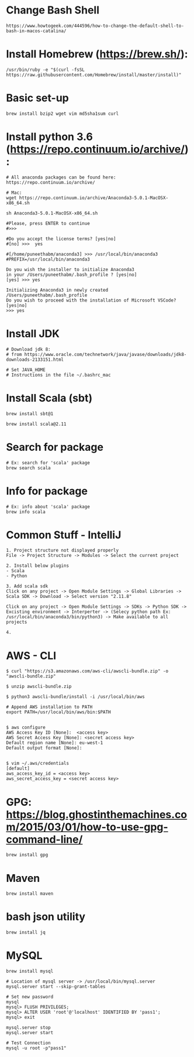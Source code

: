 # Change Bash Shell
```
https://www.howtogeek.com/444596/how-to-change-the-default-shell-to-bash-in-macos-catalina/
```

# Install Homebrew (https://brew.sh/):
```
/usr/bin/ruby -e "$(curl -fsSL https://raw.githubusercontent.com/Homebrew/install/master/install)"
```

# Basic set-up
```
brew install bzip2 wget vim md5sha1sum curl

```

# Install python 3.6 (https://repo.continuum.io/archive/):
```
# All anaconda packages can be found here: https://repo.continuum.io/archive/

# Mac:
wget https://repo.continuum.io/archive/Anaconda3-5.0.1-MacOSX-x86_64.sh

sh Anaconda3-5.0.1-MacOSX-x86_64.sh

#Please, press ENTER to continue
#>>> 

#Do you accept the license terms? [yes|no]
#[no] >>>  yes

#[/home/puneethabm/anaconda3] >>> /usr/local/bin/anaconda3
#PREFIX=/usr/local/bin/anaconda3

Do you wish the installer to initialize Anaconda3
in your /Users/puneethabm/.bash_profile ? [yes|no]
[yes] >>> yes

Initializing Anaconda3 in newly created /Users/puneethabm/.bash_profile
Do you wish to proceed with the installation of Microsoft VSCode? [yes|no]
>>> yes

```

# Install JDK
```
# Download jdk 8:
# from https://www.oracle.com/technetwork/java/javase/downloads/jdk8-downloads-2133151.html

# Set JAVA_HOME
# Instructions in the file ~/.bashrc_mac

```

# Install Scala (sbt)
```
brew install sbt@1

brew install scala@2.11
```

# Search for package
```
# Ex: search for 'scala' package
brew search scala
```

# Info for package
```
# Ex: info about 'scala' package
brew info scala
```

# Common Stuff - IntelliJ
```
1. Project structure not displayed properly
File -> Project Structure -> Modules -> Select the current project

2. Install below plugins
- Scala
- Python

3. Add scala sdk
Click on any project -> Open Module Settings -> Global Libraries -> Scala SDK -> Download -> Select version "2.11.8"

Click on any project -> Open Module Settings -> SDKs -> Python SDK -> Excisting environment -> Interperter -> (Selecy python path Ex: /usr/local/bin/anaconda3/bin/python3) -> Make available to all projects

4. 
```


# AWS - CLI
```
$ curl "https://s3.amazonaws.com/aws-cli/awscli-bundle.zip" -o "awscli-bundle.zip"

$ unzip awscli-bundle.zip

$ python3 awscli-bundle/install -i /usr/local/bin/aws

# Append AWS installation to PATH
export PATH=/usr/local/bin/aws/bin:$PATH


$ aws configure
AWS Access Key ID [None]:  <access key>
AWS Secret Access Key [None]: <secret access key>
Default region name [None]: eu-west-1
Default output format [None]:


$ vim ~/.aws/credentials
[default]
aws_access_key_id = <access key>
aws_secret_access_key = <secret access key>

```

# GPG: https://blog.ghostinthemachines.com/2015/03/01/how-to-use-gpg-command-line/
```
brew install gpg
```

# Maven
```
brew install maven
```


# bash json utility
```
brew install jq
```

# MySQL
```
brew install mysql

# Location of mysql server -> /usr/local/bin/mysql.server
mysql.server start --skip-grant-tables

# Set new password
mysql
mysql> FLUSH PRIVILEGES;
mysql> ALTER USER 'root'@'localhost' IDENTIFIED BY 'pass1';
mysql> exit

mysql.server stop
mysql.server start

# Test Connection
mysql -u root -p"pass1"
```
